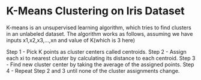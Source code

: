 # K-Means Clustering on Iris Dataset
K-means is an unsupervised learning algorithm, which tries to find clusters in an unlabeled dataset.
The algorithm works as follows, assuming we have inputs x1,x2,x3,…,xn and value of K(which is 3 here)

Step 1 - Pick K points as cluster centers called centroids.
Step 2 - Assign each xi to nearest cluster by calculating its distance to each centroid.
Step 3 - Find new cluster center by taking the average of the assigned points.
Step 4 - Repeat Step 2 and 3 until none of the cluster assignments change.
